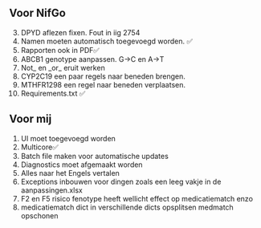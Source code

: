 ## Voor NifGo
3. DPYD aflezen fixen. Fout in iig 2754
4. Namen moeten automatisch toegevoegd worden. ✅ 
5. Rapporten ook in PDF✅
6. ABCB1 genotype aanpassen. G->C en A->T
7. Not_ en \_or_ eruit werken
8. CYP2C19 een paar regels naar beneden brengen.
9. MTHFR1298 een regel naar beneden verplaatsen.
10. Requirements.txt ✅
## Voor mij
1. UI moet toegevoegd worden
2. Multicore✅
3. Batch file maken voor automatische updates
4. Diagnostics moet afgemaakt worden
5. Alles naar het Engels vertalen
6. Exceptions inbouwen voor dingen zoals een leeg vakje in de aanpassingen.xlsx
7. F2 en F5 risico fenotype heeft wellicht effect op medicatiematch enzo
8. medicatiematch dict in verschillende dicts opsplitsen medmatch opschonen